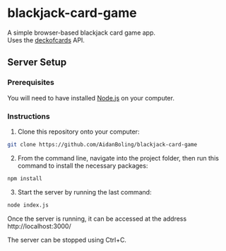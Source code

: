 # blackjack-card-game
A simple browser-based blackjack card game app.  
Uses the [deckofcards](https://github.com/crobertsbmw/deckofcards/tree/master) API.

## Server Setup
### Prerequisites
You will need to have installed [Node.js](https://nodejs.org/en) on your computer.

### Instructions
1. Clone this repository onto your computer:

```sh
git clone https://github.com/AidanBoling/blackjack-card-game
```

2. From the command line, navigate into the project folder, then run this command to install the necessary packages:

```sh
npm install
```

3. Start the server by running the last command:

```sh
node index.js
```

Once the server is running, it can be accessed at the address http://localhost:3000/

The server can be stopped using Ctrl+C.

